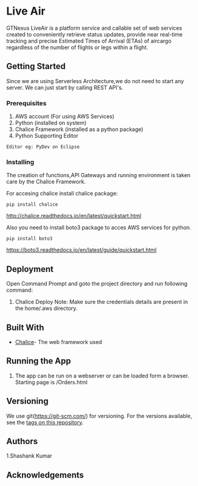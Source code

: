 # Live Air

GTNexus LiveAir is a platform service and callable set of web services created to conveniently retrieve status updates, provide near real-time tracking and precise Estimated Times of Arrival (ETAs) of aircargo regardless of the number of flights or legs within a flight.

## Getting Started

Since we are using Serverless Architecture,we do not need to start any server.
We can just start by calling REST API's.

### Prerequisites


1. AWS account (For using AWS Services)
2. Python (installed on system)
3. Chalice Framework (installed as a python package)
4. Python Supporting Editor

```
Editor eg: PyDev on Eclipse
```

### Installing

The creation of functions,API Gateways and running environment is taken care by the Chalice Framework. 

For accesing chalice install chalice package:

```
pip install chalice
```

http://chalice.readthedocs.io/en/latest/quickstart.html

Also you need to install boto3 package to acces AWS services for python.
```
pip install boto3
```

https://boto3.readthedocs.io/en/latest/guide/quickstart.html

## Deployment

Open Command Prompt and goto the project directory and run following command:
1. Chalice Deploy
Note: Make sure the credentials details are present in the home/.aws directory.

## Built With

* [Chalice](http://chalice.readthedocs.io/en/latest/api.html)- The web framework used

## Running the App
1. The app can be run on a webserver or can be loaded form a browser.
Starting page is /Orders.html



## Versioning

We use git(https://git-scm.com/) for versioning. For the versions available, see the [tags on this repository](https://gitlab.corecompete.com/liveair/proto). 

## Authors
1.Shashank Kumar

## Acknowledgements

